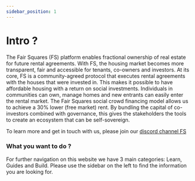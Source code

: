 ```yaml
---
sidebar_position: 1
---
```

# Intro ? 

The Fair Squares (FS) platform enables fractional ownership of real estate for future rental agreements. With FS, the housing market becomes more transparent, fair and accessible for tenants, co-owners and investors. 
At its core, FS is a community-agreed protocol that executes rental agreements with the houses that were invested in. This makes it possible to have affordable housing with a return on social investments.
Individuals in communities can own, manage homes and new entrants can easily enter the rental market. The Fair Squares social crowd financing model allows us to achieve a 30% lower (free market) rent. By bundling the capital of co-investors combined with governance, this gives the stakeholders the tools to create an ecosystem that can be self-sovereign. 


To learn more and get in touch with us, please join our [discord channel FS](https://discord.gg/5u3dxE49V5)

### What you want to do ? 

For further navigation on this website we have 3 main categories: Learn, Guides and Build. Please use the sidebar on the left to find the information you are looking for.

